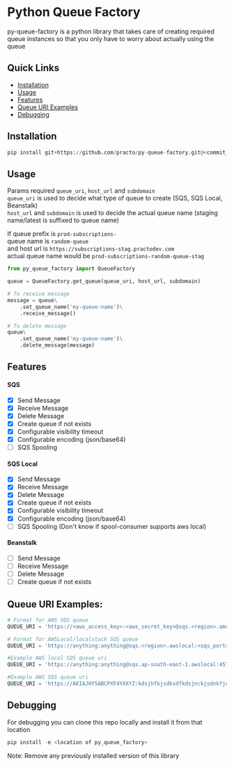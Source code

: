 # Python Queue Factory
py-queue-factory is a python library that takes care of creating required queue instances so that you only have to worry about actually using the queue

## Quick Links
* [Installation](https://github.com/practo/py-queue-factory#installation)
* [Usage](https://github.com/practo/py-queue-factory#usage)
* [Features](https://github.com/practo/py-queue-factory#features)
* [Queue URI Examples](https://github.com/practo/py-queue-factory#queue-uri-examples)
* [Debugging](https://github.com/practo/py-queue-factory#debugging)

## Installation
```python
pip install git+https://github.com/practo/py-queue-factory.git@<commit_hash/version>
```

## Usage
Params required `queue_uri`, `host_url` and `subdomain`  
`queue_uri` is used to decide what type of queue to create (SQS, SQS Local, Beanstalk)  
`host_url` and `subdomain` is used to decide the actual queue name (staging name/latest is suffixed to queue name)  

If queue prefix is `prod-subscriptions-`  
queue name is `random-queue`  
and host url is `https://subscriptions-stag.practodev.com`  
actual queue name would be `prod-subscriptions-random-queue-stag`  
```python
from py_queue_factory import QueueFactory

queue = QueueFactory.get_queue(queue_uri, host_url, subdomain)

# To receive message
message = queue\
    .set_queue_name('my-queue-name')\
    .receive_message()

# To delete message
queue\
    .set_queue_name('my-queue-name')\
    .delete_message(message)
```

## Features
#### SQS
- [x] Send Message
- [x] Receive Message
- [x] Delete Message
- [x] Create queue if not exists
- [x] Configurable visibility timeout
- [x] Configurable encoding (json/base64)
- [ ] SQS Spooling
#### SQS Local
- [x] Send Message
- [x] Receive Message
- [x] Delete Message
- [x] Create queue if not exists
- [x] Configurable visibility timeout
- [x] Configurable encoding (json/base64)
- [ ] SQS Spooling (Don't know if spool-consumer supports aws local)
#### Beanstalk
- [ ] Send Message
- [ ] Receive Message
- [ ] Delete Message
- [ ] Create queue if not exists

## Queue URI Examples:
```python
# Format for AWS SQS queue
QUEUE_URI = 'https://<aws_access_key>:<aws_secret_key>@sqs.<region>.amazonaws.com/<account_id>/<queue_prefix>'

# Format for AWSLocal/localstack SQS queue
QUEUE_URI = 'https://anything:anything@sqs.<region>.awslocal:<sqs_port>/<account_id>/<queue_prefix>'

#Example AWS local SQS queue uri
QUEUE_URI = 'https://anything:anything@sqs.ap-south-east-1.awslocal:4576/1/prod-subscriptions-'

#Example AWS SQS queue uri
QUEUE_URI = 'https://AKIAJHY5ABCPXF4YXXYZ:kdsjhfkjsdksdfkdsjnckjsdnkfjdsdkfjndskjf@sqs.ap-south-1.amazonaws.com/961234512345/prod-subscriptions-'
```

## Debugging
For debugging you can clone this repo locally and install it from that location
```python
pip install -e <location of py_queue_factory>
```
Note: Remove any previously installed version of this library
